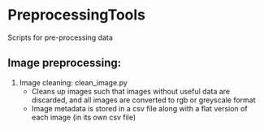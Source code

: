 # PreprocessingTools
Scripts for pre-processing data


## Image preprocessing:
1. Image cleaning: clean_image.py
    - Cleans up images such that images without useful data are discarded, and all images are converted to rgb or greyscale format
    - Image metadata is stored in a csv file along with a flat version of each image (in its own csv file)
